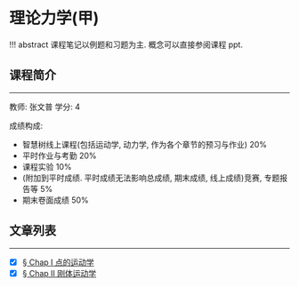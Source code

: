 
# 理论力学(甲)

!!! abstract
	课程笔记以例题和习题为主. 概念可以直接参阅课程 ppt.

## 课程简介
---
教师: 张文普 学分: $4$

成绩构成:

- 智慧树线上课程(包括运动学, 动力学, 作为各个章节的预习与作业) $20\%$
- 平时作业与考勤 $20\%$
- 课程实验 $10\%$
- (附加到平时成绩. 平时成绩无法影响总成绩, 期末成绩, 线上成绩)竞赛, 专题报告等 $5\%$
- 期末卷面成绩 $50\%$

## 文章列表

---

- [x] [§ Chap I      点的运动学](pointmove.md)
- [x] [§ Chap II     刚体运动学](rigidbodymove.md)